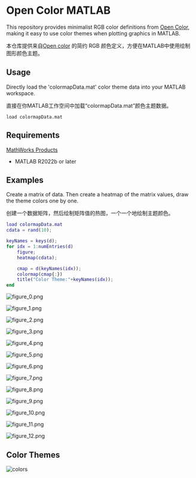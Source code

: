 
# Open Color MATLAB

This repository provides minimalist RGB color definitions from [Open Color](https://yeun.github.io/open-color/), making it easy to use color themes when plotting graphics in MATLAB.

本仓库提供来自[Open color](https://yeun.github.io/open-color/) 的简约 RGB 颜色定义，方便在MATLAB中使用绘制图形颜色主题。

## Usage

Directly load the 'colormapData.mat' color theme data into your MATLAB workspace.

直接在你MATLAB工作空间中加载“colormapData.mat”颜色主题数据。

```
load colormapData.mat
```

## Requirements

[MathWorks Products](http://www.mathworks.com)

- MATLAB R2022b or later

## Examples

Create a matrix of data. Then create a heatmap of the matrix values, draw the theme colors one by one.

创建一个数据矩阵，然后绘制矩阵值的热图，一个一个地绘制主题颜色。

```matlab
load colormapData.mat
cdata = rand(10);

keyNames = keys(d);
for idx = 1:numEntries(d)
    figure;
    heatmap(cdata);

    cmap = d(keyNames(idx));
    colormap(cmap{:})
    title("Color Theme:"+keyNames(idx));
end
```

![figure_0.png](README_media/figure_0.png)

![figure_1.png](README_media/figure_1.png)

![figure_2.png](README_media/figure_2.png)

![figure_3.png](README_media/figure_3.png)

![figure_4.png](README_media/figure_4.png)

![figure_5.png](README_media/figure_5.png)

![figure_6.png](README_media/figure_6.png)

![figure_7.png](README_media/figure_7.png)

![figure_8.png](README_media/figure_8.png)

![figure_9.png](README_media/figure_9.png)

![figure_10.png](README_media/figure_10.png)

![figure_11.png](README_media/figure_11.png)

![figure_12.png](README_media/figure_12.png)

## Color Themes

![colors](README_media/makeColorMaps-03-30-2025_10_18_AM.png)

